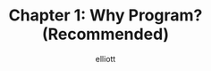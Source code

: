 ---
author: elliott
layout: post
title: "Chapter 1: Why Program? (Recommended)"
categories: reading
---